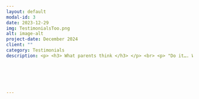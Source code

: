 ```yaml
---
layout: default
modal-id: 3
date: 2023-12-29
img: TestimonialsToo.png
alt: image-alt
project-date: December 2024
client: ""
category: Testimonials
description: <p> <h3> What parents think </h3> </p> <br> <p> "Do it…. Worth every penny"</p> <br> Jon <br> July 2023. <br> <br> <p> "Rachel is friendly and approachable, great communication and honest feedback, putting parents and their children at ease, at what can be a stressful time. Also has a good understanding that working with teenagers isn’t always easy, but remains calm and considerate of their individual needs, allowing them to talk honestly about their studies. If you are looking for a tutor, get in touch with Rachel, she will have a positive impact on your child." <br> Hayley <br> Sept 2023 <br> <br> <p> "Would wholeheartedly recommend your tutoring to anyone, and I’ll be engaging your services again for my son provided he does ok in his GCSE’s!"</p> <br> Nicky <br> Sept 2023 <br> <br> <p> "Go for it! If you just need that bit of extra support and honing of techniques, Rachel can work with you child to give them the confidence to go into that exam in a positive frame of mind. She’s flexible and can work on what you need." </p> <br> Becky <br> Aug 2023 <br> <br> <p> "I would highly recommend your tutoring to another parent as you take the time, patience and go that extra mile and you really do care about the progression of your pupil.” </p>  <br> Claire <br> Sept 2023 <br> <br> <p> <h3>And what do the students think:</h3> </p> <br> <p> <br> <p> <b> How did you find our tutoring sessions? </b> </p> <br>  <p> "Helpful, friendly, confidence giving and very supportive." </p>  <br> Katie <br> Sept 2023 <br> <br> <p> <b> What helped to improve your maths the most? </b> </p> <br> <p> "Focussing on my weakest areas with plenty of practice and working on identifying what the question wants." </p>  <br> Meg <br> July 2023 <br> <br> <p> "What would you say to another student thinking of coming to me for tutoring?” </p> <br>  <p> "Do it, she’s brilliant”</p>  <br> Evie <br> July 2023 <br> <br> <p> "If you need some extra help with your maths (even when tired from school) go to see Rachel, it does help”</p>  <br> Lewis <br> July 2023 <br> <br> <p> "Helps when you’re lacking in confidence, helped in finding ways of doing things that make them stick." </p>  <br> Abi <br> Aug 2023 <br>






---
```

